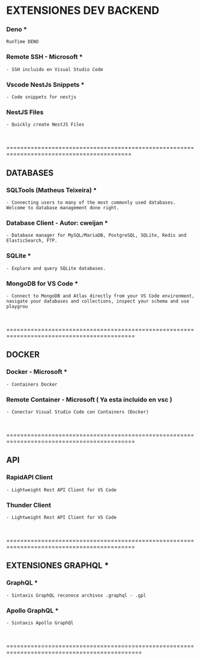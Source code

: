 
# EXTENSIONES DEV BACKEND


### Deno    *
    RunTime DENO


### Remote SSH - Microsoft  *
    - SSH incluido en Visual Studio Code
    

### Vscode NestJs Snippets  *
    - Code snippets for nestjs


### NestJS Files
    - Quickly create NestJS Files

<br>



==========================================================================================

## DATABASES

### SQLTools (Matheus Teixeira)   *
    - Connecting users to many of the most commonly used databases. Welcome to database management done right.


### Database Client - Autor: cweijan    *
    - Database manager for MySQL/MariaDB, PostgreSQL, SQLite, Redis and ElasticSearch, FTP.


### SQLite      *
    - Explore and query SQLite databases.


### MongoDB for VS Code     *
    - Connect to MongoDB and Atlas directly from your VS Code environment, navigate your databases and collections, inspect your schema and use playgrou


<br>

===========================================================================================


## DOCKER

### Docker - Microsoft  * 
    - Containers Docker

### Remote Container - Microsoft  ( Ya esta incluido en vsc )  
    - Conectar Visual Studio Code con Containers (Docker)

<br>

===========================================================================================


## API

### RapidAPI Client
    - Lightweight Rest API Client for VS Code


### Thunder Client
    - Lightweight Rest API Client for VS Code

    
<br>

===========================================================================================

## EXTENSIONES GRAPHQL *

###  GraphQL    *
    - Sintaxis GraphQL reconoce archivos .graphql - .gpl


### Apollo GraphQL  *
    - Sintaxis Apollo GraphQl


<br>


=============================================================================================
